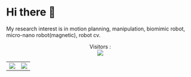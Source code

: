 # Hi there 👋 
My research interest is in motion planning, manipulation, biomimic robot, micro-nano robot(magnetic), robot cv.

<p align="center"> 
  Visitors :<br>
  <img src="https://profile-counter.glitch.me/itt-icc/count.svg" />
</p>


  
  
  <table width="100%"> 
  <tr>
    <td width="50%">
      <img src="https://github-readme-stats.vercel.app/api?username=itt-icc&hide=javascript,html,Jupyter Notebook&show_icons=true&theme=algolia">
    </td>
    <td width="50%">
      <img src="https://github-readme-stats-eight-theta.vercel.app/api/top-langs/?username=itt-icc&hide=javascript,html,Jupyter Notebook&layout=compact&langs_count=8&theme=algolia">
    </td>

  </tr>
</table>
<!--
**itt-icc/itt-icc** is a ✨ _special_ ✨ repository because its `README.md` (this file) appears on your GitHub profile.

Here are some ideas to get you started:

- 🔭 I’m currently working on ...
- 🌱 I’m currently learning ...
- 👯 I’m looking to collaborate on ...
- 🤔 I’m looking for help with ...
- 💬 Ask me about ...
- 📫 How to reach me: ...
- 😄 Pronouns: ...
- ⚡ Fun fact: ...
  <table width="100%"> 
    <tr>
      <td width="100%">
        <img src="https://github-readme-stats.vercel.app/api/top-langs?username=itt-icc&hide=javascript,html,Jupyter Notebook&amp;langs_count=8&amp;theme=algolia">
      </td>
    </tr>
  </table>

![Anurag's GitHub stats](https://github-readme-stats.vercel.app/api?username=itt-icc&show_icons=true&theme=highcontrast)


  
  <table width="200%"> 
    <tr>
      <td width="200%">
        <img src="https://github-readme-stats-eight-theta.vercel.app/api/top-langs/?username=itt-icc&hide=javascript,html,Jupyter Notebook&layout=compact&langs_count=8&theme=highcontrast">
      </td>
    </tr>
  </table>
-->
